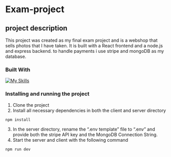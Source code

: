 # Exam-project

## project description

This project was created as my final exam project and is a webshop that sells photos that I have taken. It is built with a React frontend and a
node.js and express backend. to handle payments i use stripe and mongoDB as my database.

### Built With

[![My Skills](https://skillicons.dev/icons?i=react,nodejs,express,mongodb)](https://skillicons.dev)

### Installing and running the project

1. Clone the project
2. Install all necessary dependencies in both the client and server directory

```md
npm install
```

3. In the server directory, rename the “.env template” file to “.env” and provide both the stripe API key and the MongoDB Connection String.
4. Start the server and client with the following command

```md
npm run dev
```
